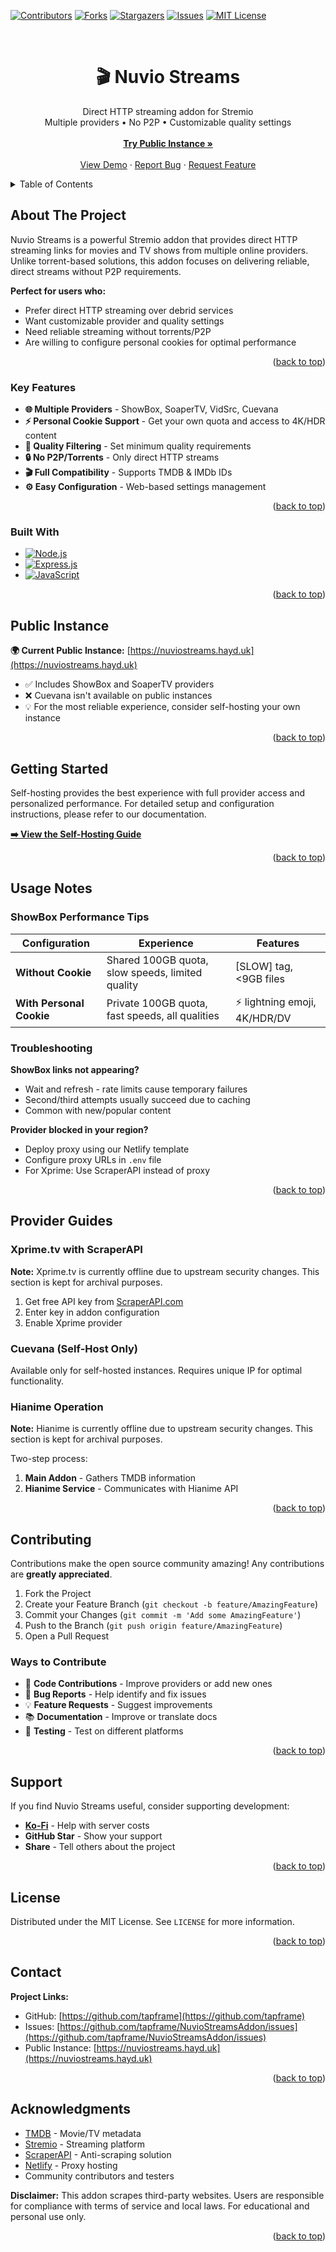 <!-- Improved compatibility of back to top link -->
<a id="readme-top"></a>

<!-- PROJECT SHIELDS -->
[![Contributors][contributors-shield]][contributors-url]
[![Forks][forks-shield]][forks-url]
[![Stargazers][stars-shield]][stars-url]
[![Issues][issues-shield]][issues-url]
[![MIT License][license-shield]][license-url]

<!-- PROJECT LOGO -->
<br />
<div align="center">
  <h1 align="center">🎬 Nuvio Streams</h1>
  <p align="center">
    Direct HTTP streaming addon for Stremio
    <br />
    Multiple providers • No P2P • Customizable quality settings
    <br />
    <br />
    <a href="https://nuviostreams.hayd.uk"><strong>Try Public Instance »</strong></a>
    <br />
    <br />
    <a href="https://nuviostreams.hayd.uk">View Demo</a>
    ·
    <a href="https://github.com/tapframe/NuvioStreamsAddon/issues/new?labels=bug&template=bug-report.md">Report Bug</a>
    ·
    <a href="https://github.com/tapframe/NuvioStreamsAddon/issues/new?labels=enhancement&template=feature-request.md">Request Feature</a>
  </p>
</div>

<!-- TABLE OF CONTENTS -->
<details>
  <summary>Table of Contents</summary>
  <ol>
    <li>
      <a href="#about-the-project">About The Project</a>
      <ul>
        <li><a href="#key-features">Key Features</a></li>
        <li><a href="#built-with">Built With</a></li>
      </ul>
    </li>
    <li><a href="#public-instance">Public Instance</a></li>
    <li>
      <a href="#getting-started">Getting Started</a>
      <ul>
        <li><a href="#prerequisites">Prerequisites</a></li>
        <li><a href="#installation">Installation</a></li>
        <li><a href="#configuration">Configuration</a></li>
      </ul>
    </li>
    <li><a href="#usage-notes">Usage Notes</a></li>
    <li><a href="#provider-guides">Provider Guides</a></li>
    <li><a href="#contributing">Contributing</a></li>
    <li><a href="#support">Support</a></li>
    <li><a href="#license">License</a></li>
    <li><a href="#contact">Contact</a></li>
    <li><a href="#acknowledgments">Acknowledgments</a></li>
  </ol>
</details>

<!-- ABOUT THE PROJECT -->
## About The Project

Nuvio Streams is a powerful Stremio addon that provides direct HTTP streaming links for movies and TV shows from multiple online providers. Unlike torrent-based solutions, this addon focuses on delivering reliable, direct streams without P2P requirements.

**Perfect for users who:**
* Prefer direct HTTP streaming over debrid services
* Want customizable provider and quality settings  
* Need reliable streaming without torrents/P2P
* Are willing to configure personal cookies for optimal performance

<p align="right">(<a href="#readme-top">back to top</a>)</p>

### Key Features

* **🌐 Multiple Providers** - ShowBox, SoaperTV, VidSrc, Cuevana
* **⚡ Personal Cookie Support** - Get your own quota and access to 4K/HDR content
* **🎯 Quality Filtering** - Set minimum quality requirements
* **🔒 No P2P/Torrents** - Only direct HTTP streams
* **🎬 Full Compatibility** - Supports TMDB & IMDb IDs
* **⚙️ Easy Configuration** - Web-based settings management

<p align="right">(<a href="#readme-top">back to top</a>)</p>

### Built With

* [![Node.js][Node.js]][Node-url]
* [![Express.js][Express.js]][Express-url]
* [![JavaScript][JavaScript]][JavaScript-url]

<p align="right">(<a href="#readme-top">back to top</a>)</p>

<!-- PUBLIC INSTANCE -->
## Public Instance

**🌍 Current Public Instance:** [https://nuviostreams.hayd.uk](https://nuviostreams.hayd.uk)

* ✅ Includes ShowBox and SoaperTV providers
* ❌ Cuevana isn't available on public instances 
* 💡 For the most reliable experience, consider self-hosting your own instance

<p align="right">(<a href="#readme-top">back to top</a>)</p>

<!-- GETTING STARTED -->
## Getting Started

Self-hosting provides the best experience with full provider access and personalized performance. For detailed setup and configuration instructions, please refer to our documentation.

**[➡️ View the Self-Hosting Guide](https://github.com/tapframe/NuvioStreamsAddon/blob/master/DOCUMENTATION.md)**

<p align="right">(<a href="#readme-top">back to top</a>)</p>

<!-- USAGE NOTES -->
## Usage Notes

### ShowBox Performance Tips

| Configuration | Experience | Features |
|---------------|------------|----------|
| **Without Cookie** | Shared 100GB quota, slow speeds, limited quality | [SLOW] tag, <9GB files |
| **With Personal Cookie** | Private 100GB quota, fast speeds, all qualities | ⚡ lightning emoji, 4K/HDR/DV |

### Troubleshooting

**ShowBox links not appearing?**
- Wait and refresh - rate limits cause temporary failures
- Second/third attempts usually succeed due to caching
- Common with new/popular content

**Provider blocked in your region?**
- Deploy proxy using our Netlify template
- Configure proxy URLs in `.env` file
- For Xprime: Use ScraperAPI instead of proxy

<p align="right">(<a href="#readme-top">back to top</a>)</p>

<!-- PROVIDER GUIDES -->
## Provider Guides

### Xprime.tv with ScraperAPI

**Note:** Xprime.tv is currently offline due to upstream security changes. This section is kept for archival purposes.

1. Get free API key from [ScraperAPI.com](https://www.scraperapi.com/)
2. Enter key in addon configuration
3. Enable Xprime provider

### Cuevana (Self-Host Only)

Available only for self-hosted instances. Requires unique IP for optimal functionality.

### Hianime Operation

**Note:** Hianime is currently offline due to upstream security changes. This section is kept for archival purposes.

Two-step process:
1. **Main Addon** - Gathers TMDB information
2. **Hianime Service** - Communicates with Hianime API

<p align="right">(<a href="#readme-top">back to top</a>)</p>

<!-- CONTRIBUTING -->
## Contributing

Contributions make the open source community amazing! Any contributions are **greatly appreciated**.

1. Fork the Project
2. Create your Feature Branch (`git checkout -b feature/AmazingFeature`)
3. Commit your Changes (`git commit -m 'Add some AmazingFeature'`)
4. Push to the Branch (`git push origin feature/AmazingFeature`)
5. Open a Pull Request

### Ways to Contribute

* 🔧 **Code Contributions** - Improve providers or add new ones
* 🐛 **Bug Reports** - Help identify and fix issues
* 💡 **Feature Requests** - Suggest improvements
* 📚 **Documentation** - Improve or translate docs
* 🧪 **Testing** - Test on different platforms

<p align="right">(<a href="#readme-top">back to top</a>)</p>

<!-- SUPPORT -->
## Support

If you find Nuvio Streams useful, consider supporting development:

* **[Ko-Fi](https://ko-fi.com/tapframe)** - Help with server costs
* **GitHub Star** - Show your support
* **Share** - Tell others about the project

<p align="right">(<a href="#readme-top">back to top</a>)</p>

<!-- LICENSE -->
## License

Distributed under the MIT License. See `LICENSE` for more information.

<p align="right">(<a href="#readme-top">back to top</a>)</p>

<!-- CONTACT -->
## Contact

**Project Links:**
* GitHub: [https://github.com/tapframe](https://github.com/tapframe)
* Issues: [https://github.com/tapframe/NuvioStreamsAddon/issues](https://github.com/tapframe/NuvioStreamsAddon/issues)
* Public Instance: [https://nuviostreams.hayd.uk](https://nuviostreams.hayd.uk)

<p align="right">(<a href="#readme-top">back to top</a>)</p>

<!-- ACKNOWLEDGMENTS -->
## Acknowledgments

* [TMDB](https://www.themoviedb.org/) - Movie/TV metadata
* [Stremio](https://www.stremio.com/) - Streaming platform
* [ScraperAPI](https://www.scraperapi.com/) - Anti-scraping solution
* [Netlify](https://www.netlify.com/) - Proxy hosting
* Community contributors and testers

**Disclaimer:** This addon scrapes third-party websites. Users are responsible for compliance with terms of service and local laws. For educational and personal use only.

<p align="right">(<a href="#readme-top">back to top</a>)</p>

<!-- MARKDOWN LINKS & IMAGES -->
[contributors-shield]: https://img.shields.io/github/contributors/tapframe/NuvioStreamsAddon.svg?style=for-the-badge
[contributors-url]: https://github.com/tapframe/NuvioStreamsAddon/graphs/contributors
[forks-shield]: https://img.shields.io/github/forks/tapframe/NuvioStreamsAddon.svg?style=for-the-badge
[forks-url]: https://github.com/tapframe/NuvioStreamsAddon/network/members
[stars-shield]: https://img.shields.io/github/stars/tapframe/NuvioStreamsAddon.svg?style=for-the-badge
[stars-url]: https://github.com/tapframe/NuvioStreamsAddon/stargazers
[issues-shield]: https://img.shields.io/github/issues/tapframe/NuvioStreamsAddon.svg?style=for-the-badge
[issues-url]: https://github.com/tapframe/NuvioStreamsAddon/issues
[license-shield]: https://img.shields.io/github/license/tapframe/NuvioStreamsAddon.svg?style=for-the-badge
[license-url]: https://github.com/tapframe/NuvioStreamsAddon/blob/master/LICENSE

[Node.js]: https://img.shields.io/badge/Node.js-43853D?style=for-the-badge&logo=node.js&logoColor=white
[Node-url]: https://nodejs.org/
[Express.js]: https://img.shields.io/badge/Express.js-404D59?style=for-the-badge&logo=express&logoColor=white
[Express-url]: https://expressjs.com/
[JavaScript]: https://img.shields.io/badge/JavaScript-F7DF1E?style=for-the-badge&logo=javascript&logoColor=black
[JavaScript-url]: https://developer.mozilla.org/en-US/docs/Web/JavaScript 
